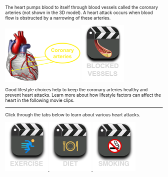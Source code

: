 The heart pumps blood to itself through blood vessels called the coronary arteries (not shown in the 3D model). A heart attack occurs when blood flow is obstructed by a narrowing of these arteries.

<div class="topic-img-big">

<img src="img/coronary_heart.png" width="240px" height="auto"/>
<a href="/medtech-heart-vue/attack-healthy#video-div" data-play="video">
<img id="blocked" src="img/blockage.png" class="video-icon-tall"/>
</a>
</div>

<div style="margin-top: 1em; margin-bottom:1em">
Good lifestyle choices help to keep the coronary arteries healthy and prevent heart attacks. Learn more about how lifestyle factors can affect the heart in the following movie clips.
</div>

---

Click through the tabs below to learn about various heart attacks.

<div class="topic-img">
<a href="/medtech-heart-vue/attack-healthy#video-div" data-play="video">
  <img id="exercise" src="img/exercise.png" class="video-icon"/>
</a>
<a href="/medtech-heart-vue/attack-healthy#video-div" data-play="video">
  <img id="diet" src="img/diet.png" class="video-icon"/>
</a>
<a href="/medtech-heart-vue/attack-healthy#video-div" data-play="video">
  <img id="smoking" src="img/smoking.png" class="video-icon"/>
</a>
</div>
